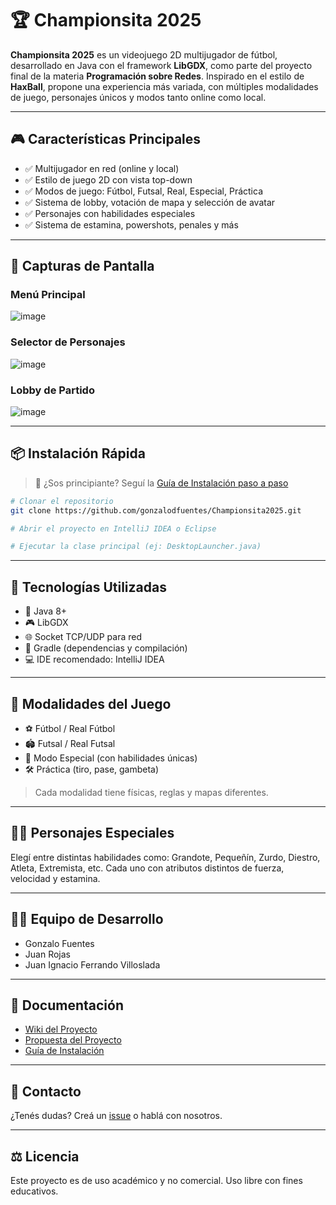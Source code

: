 
# 🏆 Championsita 2025

**Championsita 2025** es un videojuego 2D multijugador de fútbol, desarrollado en Java con el framework **LibGDX**, como parte del proyecto final de la materia **Programación sobre Redes**. Inspirado en el estilo de **HaxBall**, propone una experiencia más variada, con múltiples modalidades de juego, personajes únicos y modos tanto online como local.

---

## 🎮 Características Principales

- ✅ Multijugador en red (online y local)
- ✅ Estilo de juego 2D con vista top-down
- ✅ Modos de juego: Fútbol, Futsal, Real, Especial, Práctica
- ✅ Sistema de lobby, votación de mapa y selección de avatar
- ✅ Personajes con habilidades especiales
- ✅ Sistema de estamina, powershots, penales y más

---

## 📸 Capturas de Pantalla

### Menú Principal
![image](https://github.com/user-attachments/assets/b870d3a9-83eb-4aa7-bd7b-e5a79ca05ee5)


### Selector de Personajes
![image](https://github.com/user-attachments/assets/f596e7d8-aed1-4409-8123-add7fdf4f20a)


### Lobby de Partido
![image](https://github.com/user-attachments/assets/28838a3b-9ad4-4f78-8266-44d9a677effc)


---

## 📦 Instalación Rápida

> 📘 ¿Sos principiante? Seguí la [Guía de Instalación paso a paso](https://github.com/gonzalodfuentes/Championsita2025/wiki/Guía-de-Instalación)

```bash
# Clonar el repositorio
git clone https://github.com/gonzalodfuentes/Championsita2025.git

# Abrir el proyecto en IntelliJ IDEA o Eclipse

# Ejecutar la clase principal (ej: DesktopLauncher.java)
```

---

## 🧪 Tecnologías Utilizadas

- 🎯 Java 8+
- 🎮 LibGDX
- 🌐 Socket TCP/UDP para red
- 🧱 Gradle (dependencias y compilación)
- 💻 IDE recomendado: IntelliJ IDEA

---

## 🧠 Modalidades del Juego

- ⚽ Fútbol / Real Fútbol
- 🏟️ Futsal / Real Futsal
- 🧬 Modo Especial (con habilidades únicas)
- 🛠️ Práctica (tiro, pase, gambeta)

> Cada modalidad tiene físicas, reglas y mapas diferentes.

---

## 🧙‍♂️ Personajes Especiales

Elegí entre distintas habilidades como: Grandote, Pequeñín, Zurdo, Diestro, Atleta, Extremista, etc. Cada uno con atributos distintos de fuerza, velocidad y estamina.

---

## 👨‍💻 Equipo de Desarrollo

- Gonzalo Fuentes
- Juan Rojas
- Juan Ignacio Ferrando Villoslada

---

## 📄 Documentación

- [Wiki del Proyecto](https://github.com/gonzalodfuentes/Championsita2025/wiki)
- [Propuesta del Proyecto](https://github.com/gonzalodfuentes/Championsita2025/wiki/Propuesta)
- [Guía de Instalación](https://github.com/gonzalodfuentes/Championsita2025/wiki/Guía-de-Instalación)

---

## 💬 Contacto

¿Tenés dudas? Creá un [issue](https://github.com/gonzalodfuentes/Championsita2025/issues) o hablá con nosotros.

---

## ⚖️ Licencia

Este proyecto es de uso académico y no comercial. Uso libre con fines educativos.
